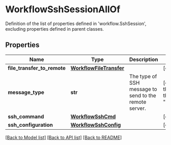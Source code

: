 # WorkflowSshSessionAllOf

Definition of the list of properties defined in 'workflow.SshSession', excluding properties defined in parent classes.
## Properties
Name | Type | Description | Notes
------------ | ------------- | ------------- | -------------
**file_transfer_to_remote** | [**WorkflowFileTransfer**](WorkflowFileTransfer.md) |  | [optional] 
**message_type** | **str** | The type of SSH message to send to the remote server. | [optional]  if omitted the server will use the default value of "ExecuteCommand"
**ssh_command** | [**WorkflowSshCmd**](WorkflowSshCmd.md) |  | [optional] 
**ssh_configuration** | [**WorkflowSshConfig**](WorkflowSshConfig.md) |  | [optional] 

[[Back to Model list]](../README.md#documentation-for-models) [[Back to API list]](../README.md#documentation-for-api-endpoints) [[Back to README]](../README.md)


